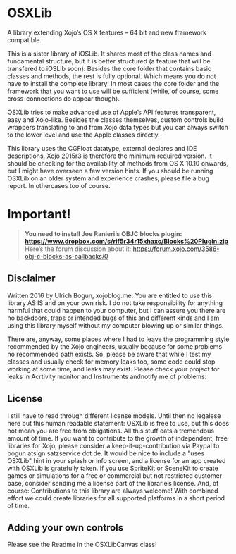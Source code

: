 # OSXLib
A library extending Xojo‘s OS X features – 64 bit and new framework compatible.

This is a sister library of iOSLib. It shares most of the class names and fundamental structure, but it is better structured (a feature that will be transfered to iOSLib soon): Besides the core folder that contains basic classes and methods, the rest is fully optional. Which means you do not have to install the complete library: In most cases the core folder and the framework that you want to use will be sufficient (while, of course, some cross-connections do appear though).

OSXLib tries to make advanced use of Apple’s API features transparent, easy and Xojo-like. Besides the classes themselves, custom controls build wrappers translating to and from Xojo data types but you can always switch to the lower level and use the Apple classes directly.

This library uses the CGFloat datatype, external declares and IDE descriptions. Xojo 2015r3 is therefore the minimum required version. It should be checking for the availability of methods from OS X 10.10 onwards, but I might have overseen a few version hints. If you should be running OSXLib on an older system and experience crashes, please file a bug report. In othercases too of course.

# Important!
> **You need to install Joe Ranieri’s OBJC blocks plugin: https://www.dropbox.com/s/rif5r34r15xhaxc/Blocks%20Plugin.zip**  
Here’s the forum discussion about it: https://forum.xojo.com/3586-obj-c-blocks-as-callbacks/0

## Disclaimer
Written 2016 by Ulrich Bogun, xojoblog.me. You are entitled to use this library AS IS and on your own risk. I do not take responsibility for anything harmful that could happen to your computer, but I can assure you there are no backdoors, traps or intended bugs of this and different kinds and I am using this library myself without my computer blowing up or similar things.

There are, anyway, some places where I had to leave the programming style recommended by the Xojo engineers, usually because for some problems no recommended path exists. So, please be aware that while I test my classes and usually check for memory leaks too, some code could stop working at some time, and leaks may exist. Please check your project for leaks in Acrtivity monitor and Instruments andnotify me of problems.

## License
I still have to read through different license models. Until then no legalese here but this human readable statement:
OSXLib is free to use, but this does not mean you are free from obligations. 
All this stuff eats a tremendous amount of time. If you want to contribute to the growth of independent, free libraries for Xojo, please consider a keep-it-up-contribution via Paypal to bogun atsign satzservice dot de.
It would be nice to include a "uses OSXLib" hint in your splash or info screen, and a license for an app created with OSXLib is gratefully taken. 
If you use SpriteKit or SceneKit to create games or simulations for a free or commercial but not restricted customer base, consider sending me a license part of the librarie’s license.
And, of course: Contributions to this library are always welcome! With combined effort we could create libraries for all supported platforms in a short period of time. 

## Adding your own controls
Please see the Readme in the OSXLibCanvas class!
